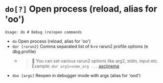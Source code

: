 <!-- TITLE: do -->

#  `do[?]` Open process (reload, alias for 'oo')


```
Usage: do # Debug (re)open commands
```


- `do` Open process (reload, alias for 'oo')
- `dor [rarun2]` Comma separated list of k=v rarun2 profile options (e dbg.profile)
	- > 🚀 You can set various rarun2 options like arg2, stdin, input etc. Example: `dor arg1=some_arg ...` [asciinema](https://asciinema.org/a/CCdqLgv2BhCFi2K02pjKKBd6z)
- `doo [args]` Reopen in debugger mode with args (alias for 'ood')

<p hidden>do dor doo</p>